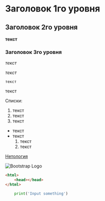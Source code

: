 # Заголовок 1го уровня

## Заголовок 2го уровня
**текст**

### Заголовок 3го уровня
*текст*

_текст_

``текст``

текст

Списки:

1. текст
1. текст
1. текст

* текст
* текст
    1. текст
    1. текст

[Нетология](https://netology.ru)

![Bootstrap Logo](https://i.imgur.com/qhtywl2.png)

```html
<html>
    <head></head>
</html>
```
```python
    print('Input something')
```


